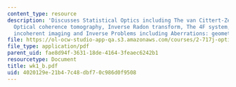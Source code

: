 ```yaml
---
content_type: resource
description: 'Discusses Statistical Optics including The van Cittert-Zernike theorem,
  Optical coherence tomography, Inverse Radon transform, The 4F system, Coherent vs
  incoherent imaging and Inverse Problems including Aberrations: geometrical and waves.'
file: https://ol-ocw-studio-app-qa.s3.amazonaws.com/courses/2-717j-optical-engineering-spring-2002/4020129e21b47c48dbf70c986d0f9508_wk1_b.pdf
file_type: application/pdf
parent_uid: fae8d94f-3631-18de-4164-3feaec6242b1
resourcetype: Document
title: wk1_b.pdf
uid: 4020129e-21b4-7c48-dbf7-0c986d0f9508
---
```

